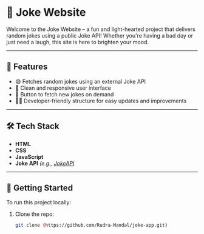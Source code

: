 # 🤣 Joke Website

Welcome to the Joke Website – a fun and light-hearted project that delivers random jokes using a public Joke API! Whether you're having a bad day or just need a laugh, this site is here to brighten your mood.

---


## 📌 Features

- 😄 Fetches random jokes using an external Joke API
- 🎨 Clean and responsive user interface
- 🔄 Button to fetch new jokes on demand
- 🕵️‍♂️ Developer-friendly structure for easy updates and improvements

---

## 🛠️ Tech Stack

- **HTML**
- **CSS**
- **JavaScript**
- **Joke API** *(e.g., [JokeAPI](https://v2.jokeapi.dev/)*

---

## 🚀 Getting Started

To run this project locally:

1. Clone the repo:
   ```bash
   git clone (https://github.com/Rudra-Mandal/joke-app.git)
